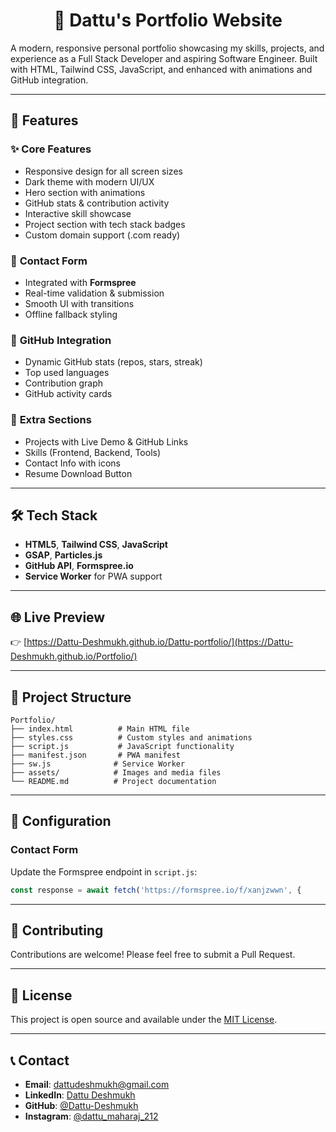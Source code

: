 <div align="center">

# 💼 Dattu's Portfolio Website

</div>

A modern, responsive personal portfolio showcasing my skills, projects, and experience as a Full Stack Developer and aspiring Software Engineer. Built with HTML, Tailwind CSS, JavaScript, and enhanced with animations and GitHub integration.

---

## 🚀 Features

### ✨ **Core Features**
- Responsive design for all screen sizes  
- Dark theme with modern UI/UX  
- Hero section with animations  
- GitHub stats & contribution activity  
- Interactive skill showcase  
- Project section with tech stack badges  
- Custom domain support (.com ready)

### 📧 **Contact Form**
- Integrated with **Formspree**  
- Real-time validation & submission  
- Smooth UI with transitions  
- Offline fallback styling

### 🐙 **GitHub Integration**
- Dynamic GitHub stats (repos, stars, streak)  
- Top used languages  
- Contribution graph  
- GitHub activity cards

### 💬 **Extra Sections**
- Projects with Live Demo & GitHub Links  
- Skills (Frontend, Backend, Tools)  
- Contact Info with icons  
- Resume Download Button

---

## 🛠️ Tech Stack

- **HTML5**, **Tailwind CSS**, **JavaScript**
- **GSAP**, **Particles.js**
- **GitHub API**, **Formspree.io**
- **Service Worker** for PWA support

---

## 🌐 Live Preview

👉 [https://Dattu-Deshmukh.github.io/Dattu-portfolio/](https://Dattu-Deshmukh.github.io/Portfolio/)

---

## 📁 Project Structure

```
Portfolio/
├── index.html          # Main HTML file
├── styles.css          # Custom styles and animations
├── script.js           # JavaScript functionality
├── manifest.json       # PWA manifest
├── sw.js              # Service Worker
├── assets/            # Images and media files
└── README.md          # Project documentation
```

---

## 🔧 Configuration

### Contact Form
Update the Formspree endpoint in `script.js`:
```javascript
const response = await fetch('https://formspree.io/f/xanjzwwn', {
```
---

## 🤝 Contributing

Contributions are welcome! Please feel free to submit a Pull Request.

---

## 📄 License

This project is open source and available under the [MIT License](LICENSE).

---

## 📞 Contact

- **Email**: dattudeshmukh@gmail.com
- **LinkedIn**: [Dattu Deshmukh](https://www.linkedin.com/in/dattudeshmukh2)
- **GitHub**: [@Dattu-Deshmukh](https://github.com/Dattu-Deshmukh)
- **Instagram**: [@dattu_maharaj_212](https://www.instagram.com/dattu_maharaj_212)

